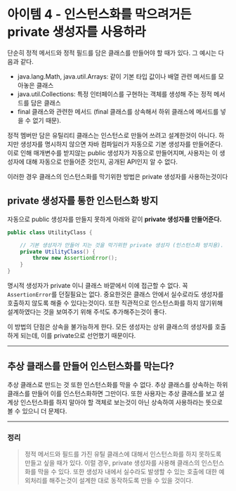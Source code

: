 # 아이템 4 - 인스턴스화를 막으려거든 private 생성자를 사용하라

단순히 정적 메서드와 정적 필드를 담은 클래스를 만들어야 할 때가 있다. 그 예시는 다음과 같다.
* java.lang.Math, java.util.Arrays: 같이 기본 타입 값이나 배열 관련 메서드를 모아놓은 클래스
* java.util.Collections: 특정 인터페이스를 구현하는 객체를 생성해 주는 정적 메서드를 담은 클래스
* final 클래스와 관련한 메서드 (final 클래스를 상속해서 하위 클래스에 메서드를 넣을 수 없기 때문).

정적 멤버만 담은 유틸리티 클래스는 인스턴스로 만들어 쓰려고 설계한것이 아니다. 하지만 생성자를 명시하지 않으면 자바 컴파일러가 자동으로 기본 생성자를 만들어준다. 이로 인해 매개변수를 받지않는 public 생성자가 자동으로 만들어지며, 사용자는 이 생성자에 대해 자동으로 만들어준 것인지, 공개된 API인지 알 수 없다.

이러한 경우 클래스의 인스턴스화를 막기위한 방법은 private 생성자를 사용하는것이다

## private 생성자를 통한 인스턴스화 방지
자동으로 public 생성자를 만들지 못하게 아래와 같이 **private 생성자를 만들어준다.**

```java
public class UtilityClass {

    // 기본 생성자가 만들어 지는 것을 막기위한 private 생성자 (인스턴스화 방지용).
    private UtilityClass() {
        throw new AssertionError();
    }
}
```

명시적 생성자가 private 이니 클래스 바깥에서 이에 접근할 수 없다. 꼭 `AssertionError`를 던질필요는 없다. 중요한것은 클래스 안에서 실수로라도 생성자를 호출하지 않도록 해줄 수 있다는것이다. 또한 직관적으로 인스턴스화를 하지 않기위해 설계하였다는 것을 보여주기 위해 주석도 추가해주는것이 좋다.

이 방법의 단점은 상속을 불가능하게 한다. 모든 생성자는 상위 클래스의 생성자를 호출하게 되는데, 이를 private으로 선언했기 때문이다. 

***
## 추상 클래스를 만들어 인스턴스화를 막는다?
추상 클래스로 만드는 것 또한 인스턴스화를 막을 수 없다. 추상 클래스를 상속하는 하위 클래스를 만들어 이를 인스턴스화하면 그만이다. 또한 사용자는 추상 클래스를 보고 설계상 인스턴스화를 하지 말아야 할 객체로 보는것이 아닌 상속하여 사용하라는 뜻으로 볼 수 있으니 더 문제다.

***
### 정리
> 정적 메서드와 필드를 가진 유틸 클래스에 대해서 인스턴스화를 하지 못하도록 만들고 싶을 때가 있다. 이럴 경우, private 생성자를 사용해 클래스의 인스턴스화를 막을 수 있다. 또한 생성자 내에서 실수라도 발생할 수 있는 호출에 대한 예외처리를 해주는것이 설계한 대로 동작하도록 만들 수 있을 것이다.